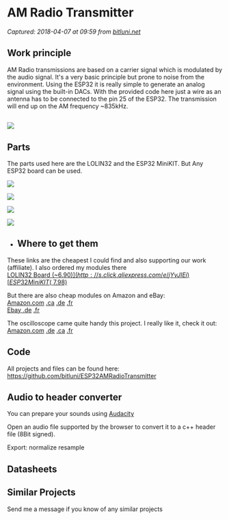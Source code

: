 # AM Radio Transmitter

_Captured: 2018-04-07 at 09:59 from [bitluni.net](http://bitluni.net/am-radio-transmitter/)_

## Work principle

AM Radio transmissions are based on a carrier signal which is modulated by the audio signal. It's a very basic principle but prone to noise from the environment. Using the ESP32 it is really simple to generate an analog signal using the built-in DACs. With the provided code here just a wire as an antenna has to be connected to the pin 25 of the ESP32. The transmission will end up on the AM frequency ~835kHz.

## ![](http://bitluni.net/wp-content/uploads/2018/01/am-modulation.png)

## Parts

The parts used here are the LOLIN32 and the ESP32 MiniKIT. But Any ESP32 board can be used.

![](http://bitluni.net/wp-content/uploads/2017/11/lolin32-front.jpg)

![](http://bitluni.net/wp-content/uploads/2017/11/lolin32-back.jpg)

![](http://bitluni.net/wp-content/uploads/2017/12/esp32-front-1306x1524.jpg)

![](http://bitluni.net/wp-content/uploads/2017/12/esp32-back-1464x1524.jpg)

  * ## Where to get them

These links are the cheapest I could find and also supporting our work (affiliate). I also ordered my modules there  
[LOLIN32 Board (~$6.90)  
](http://s.click.aliexpress.com/e/jYvJIEi)[ESP32 Mini KIT (~$7.98)](http://s.click.aliexpress.com/e/FQ7mQRJ)

But there are also cheap modules on Amazon and eBay:  
[Amazon.com](http://amzn.to/2Gk0hIH) [.ca](http://amzn.to/2BtUoF8) [.de](http://amzn.to/2DCcDdk) [.fr](http://amzn.to/2ndQLxG)  
[Ebay ](http://rover.ebay.com/rover/1/711-53200-19255-0/1?icep_ff3=9&pub=5575230344&toolid=10001&campid=5337966422&customid=&icep_uq=esp32&icep_sellerId=&icep_ex_kw=&icep_sortBy=12&icep_catId=&icep_minPrice=&icep_maxPrice=&ipn=psmain&icep_vectorid=229466&kwid=902099&mtid=824&kw=lg) [.de](http://rover.ebay.com/rover/1/707-53477-19255-0/1?icep_ff3=9&pub=5575230344&toolid=10001&campid=5337966422&customid=&icep_uq=esp32&icep_sellerId=&icep_ex_kw=&icep_sortBy=12&icep_catId=&icep_minPrice=&icep_maxPrice=&ipn=psmain&icep_vectorid=229487&kwid=902099&mtid=824&kw=lg) [.fr](http://rover.ebay.com/rover/1/709-53476-19255-0/1?icep_ff3=9&pub=5575230344&toolid=10001&campid=5337966422&customid=&icep_uq=esp32&icep_sellerId=&icep_ex_kw=&icep_sortBy=12&icep_catId=&icep_minPrice=&icep_maxPrice=&ipn=psmain&icep_vectorid=229480&kwid=902099&mtid=824&kw=lg)

The oscilloscope came quite handy this project. I really like it, check it out:  
[Amazon.com](http://amzn.to/2GiZvLV) [.de](http://amzn.to/2ncJY8w) [.ca](http://amzn.to/2ndXtny) [.fr](http://amzn.to/2GiZ7gr)

## Code

All projects and files can be found here:  
<https://github.com/bitluni/ESP32AMRadioTransmitter>

## Audio to header converter

You can prepare your sounds using [Audacity](http://www.audacityteam.org/download/)

Open an audio file supported by the browser to convert it to a c++ header file (8Bit signed).

Export: normalize resample

## Datasheets

## Similar Projects

Send me a message if you know of any similar projects
